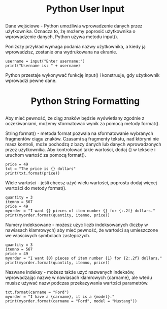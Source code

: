 # <p style="text-align: center;">Python User Input </p>

Dane wejściowe - Python umożliwia wprowadzenie danych przez użytkownika. Oznacza to, żę możemy poprosić użytkownika o wprowadzenie danych, Python używa metodu input().

Poniższy przykład wymaga podania nazwy użytkownika, a kiedy ją wprowadzisz, zostanie ona wydrukowana na ekranie.
```
username = input("Enter username:")
print("Username is: " + username)
```
Python przestaje wykonywać funkcję input() i konstruuje, gdy użytkownik wprowadzi pewne dane.

# <p style="text-align: center;">Python String Formatting</p>

Aby mieć pewność, że ciąg znaków będzie wyświetlany zgodnie z oczekiwaniami, możemy sformatować wynik za pomocą metody format().

String format() - metoda format pozwala na sformatowanie wybranych fragmentów ciągu znaków. Czasami są fragmenty tekstu, nad którymi nie masz kontroli, może pochodzą z bazy danych lub danych wprowadzonych przez użytkownika. Aby kontrolować takie wartości, dodaj {} w tekście i uruchom wartość za pomocą format().
```
price = 49
txt = "The price is {} dollars"
print(txt.format(price))
```

Wiele wartości - jeśli chcesz użyć wielu wartości, poprostu dodaj więcej wartości do metody format().
```
quantity = 3
itemno = 567
price = 49
myorder = "I want {} pieces of item number {} for {:.2f} dollars."
print(myorder.format(quantity, itemno, price))
```

Numery indeksowane - możesz użyć liczb indeksowanych (liczby w nawiasach klamrowych) aby mieć pewność, że wartości są umieszczone we właściwych symbolach zastępczych.
```
quantity = 3
itemno = 567
price = 49
myorder = "I want {0} pieces of item number {1} for {2:.2f} dollars."
print(myorder.format(quantity, itemno, price))
````

Nazwane indeksy - możesz także użyć nazwanych indeksów, wprowadzając nazwę w nawiasach klamrowych {carname}, ale wtedu musisz używać nazw podczas przekazywania wartości parametrów.
```
txt.format(carname = "Ford")
myorder = "I have a {carname}, it is a {model}."
print(myorder.format(carname = "Ford", model = "Mustang"))
```
